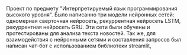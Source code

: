 Проект по предмету "Интерпретируемый язык программирования высокого уровня". Было написанно три модели нейронных сетей: одномерная сверточная нейросеть, рекуррентная нейросеть LSTM, рекуррентная нейросеть GRU.
Эти сети были обучены и протестированы для анализа текста новостей. Так же, для взаимодействия с нейронными сетями и составления запросов был написан чат-бот с использованием библиотеки streamlit, 
